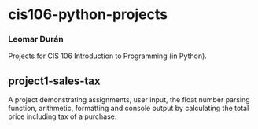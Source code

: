 # cis106-python-projects
### Leomar Durán

Projects for CIS 106 Introduction to Programming (in Python).

## project1-sales-tax
A project demonstrating assignments, user input, the float number
parsing function, arithmetic, formatting and console output by
calculating the total price including tax of a purchase.
